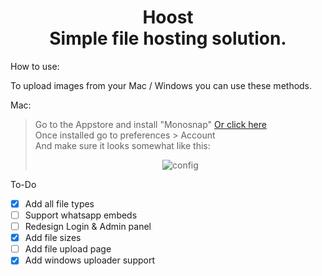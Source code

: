 <h1 align='center'>
Hoost </br>
Simple file hosting solution.
</h1>

How to use:

To upload images from your Mac / Windows you can use these methods. </br>

Mac:

> Go to the Appstore and install "Monosnap" <a href='https://itunes.apple.com/us/app/monosnap-screenshot-editor/id540348655?mt=12'>Or click here</a></br>
> Once installed go to preferences > Account</br>
> And make sure it looks somewhat like this: </br>
> <p align='center'><img src='https://thiqq.life/?/Screenshot_2018-12-27_at_5.49.27_PM.png' alt='config' /></p>

To-Do

- [x] Add all file types
- [ ] Support whatsapp embeds
- [ ] Redesign Login & Admin panel
- [x] Add file sizes
- [ ] Add file upload page
- [x] Add windows uploader support